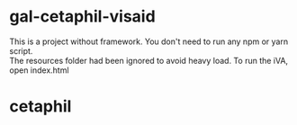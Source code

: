 # gal-cetaphil-visaid
This is a project without framework. You don't need to run any npm or yarn script.<br/>
The resources folder had been ignored to avoid heavy load. 
To run the iVA, open index.html
# cetaphil
